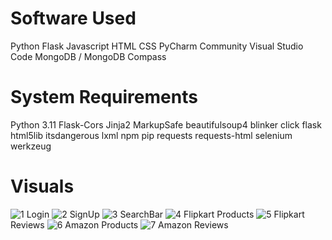 # Software Used
Python
Flask
Javascript
HTML
CSS
PyCharm Community
Visual Studio Code
MongoDB / MongoDB Compass

# System Requirements
Python 3.11
  Flask-Cors
  Jinja2
  MarkupSafe
  beautifulsoup4
  blinker
  click
  flask
  html5lib
  itsdangerous
  lxml
  npm
  pip
  requests
  requests-html
  selenium
  werkzeug


# Visuals

![1](https://github.com/NeoMatrixafk/ReviewHUB/assets/125139752/47136dbc-0fe8-4ce5-b5d2-9b876688753d)
Login
![2](https://github.com/NeoMatrixafk/ReviewHUB/assets/125139752/4eeae394-9c66-42ca-9b7f-b11c4e37d702)
SignUp
![3](https://github.com/NeoMatrixafk/ReviewHUB/assets/125139752/2acdf5c1-0021-47a0-a83c-88cbb826d18e)
SearchBar
![4](https://github.com/NeoMatrixafk/ReviewHUB/assets/125139752/c5898bd2-b1a8-40bf-b38d-4f9ecb5d0bf2)
Flipkart Products
![5](https://github.com/NeoMatrixafk/ReviewHUB/assets/125139752/84fc7aa4-a29a-4d7f-a306-79acbd3fbd3b)
Flipkart Reviews
![6](https://github.com/NeoMatrixafk/ReviewHUB/assets/125139752/173bd05c-bd53-445f-a6f4-42064085ca09)
Amazon Products
![7](https://github.com/NeoMatrixafk/ReviewHUB/assets/125139752/16fa4051-ee3d-4273-94e0-fcca59060716)
Amazon Reviews






